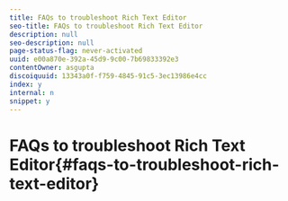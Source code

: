 ```yaml
---
title: FAQs to troubleshoot Rich Text Editor
seo-title: FAQs to troubleshoot Rich Text Editor
description: null
seo-description: null
page-status-flag: never-activated
uuid: e00a870e-392a-45d9-9c00-7b69833392e3
contentOwner: asgupta
discoiquuid: 13343a0f-f759-4845-91c5-3ec13986e4cc
index: y
internal: n
snippet: y
---
```


# FAQs to troubleshoot Rich Text Editor{#faqs-to-troubleshoot-rich-text-editor}

